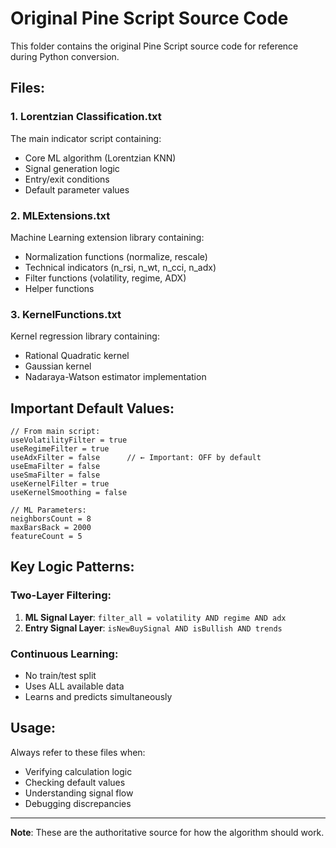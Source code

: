 # Original Pine Script Source Code

This folder contains the original Pine Script source code for reference during Python conversion.

## Files:

### 1. **Lorentzian Classification.txt**
The main indicator script containing:
- Core ML algorithm (Lorentzian KNN)
- Signal generation logic
- Entry/exit conditions
- Default parameter values

### 2. **MLExtensions.txt**
Machine Learning extension library containing:
- Normalization functions (normalize, rescale)
- Technical indicators (n_rsi, n_wt, n_cci, n_adx)
- Filter functions (volatility, regime, ADX)
- Helper functions

### 3. **KernelFunctions.txt**
Kernel regression library containing:
- Rational Quadratic kernel
- Gaussian kernel
- Nadaraya-Watson estimator implementation

## Important Default Values:

```pinescript
// From main script:
useVolatilityFilter = true
useRegimeFilter = true
useAdxFilter = false      // ← Important: OFF by default
useEmaFilter = false
useSmaFilter = false
useKernelFilter = true
useKernelSmoothing = false

// ML Parameters:
neighborsCount = 8
maxBarsBack = 2000
featureCount = 5
```

## Key Logic Patterns:

### Two-Layer Filtering:
1. **ML Signal Layer**: `filter_all = volatility AND regime AND adx`
2. **Entry Signal Layer**: `isNewBuySignal AND isBullish AND trends`

### Continuous Learning:
- No train/test split
- Uses ALL available data
- Learns and predicts simultaneously

## Usage:

Always refer to these files when:
- Verifying calculation logic
- Checking default values
- Understanding signal flow
- Debugging discrepancies

---

**Note**: These are the authoritative source for how the algorithm should work.
